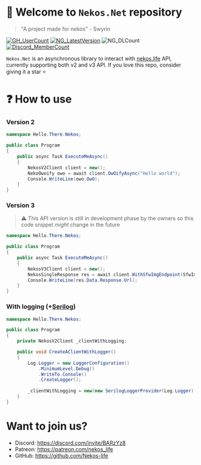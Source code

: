 ﻿# :tada: Welcome to `Nekos.Net` repository

> "A project made for nekos" - Swyrin

[![GH_UserCount](https://badgen.net/github/dependents-repo/Swyreee/Nekos.Net)](https://github.com/Nekos-life/Nekos.Net/network/dependents)
[![NG_LatestVersion](https://badgen.net/nuget/v/Nekos.Net/latest)](https://www.nuget.org/packages/Nekos.Net/)
![NG_DLCount](https://badgen.net/nuget/dt/Nekos.Net)
[![Discord_MemberCount](https://badgen.net/discord/members/BARzYz8)](http://discord.com/invite/BARzYz8)

`Nekos.Net` is an asynchronous library to interact with [nekos.life](https://nekos.life) API, currently
supporting both v2 and v3 API. If you love this repo, consider giving it a star :star:

# :question: How to use
### Version 2
```c#
namespace Hello.There.Nekos;

public class Program
{
    public async Task ExecuteMeAsync()
    {
        NekosV2Client client = new();
        NekoOwoify owo = await client.OwOifyAsync("Hello world");
        Console.WriteLine(owo.OwO);
    }
}
```
### Version 3
> :warning: This API version is still in development phase by the owners so this code snippet *might* change in the future
```c#
namespace Hello.There.Nekos;

public class Program
{
    public async Task ExecuteMeAsync()
    {
        NekosV3Client client = new();
        NekosSingleResponse res = await client.WithSfwImgEndpoint(SfwImgEndpoint.Neko).GetAsync();
        Console.WriteLine(res.Data.Response.Url);
    }
}
```
### With logging (+[Serilog](https://github.com/serilog/serilog))
```c#
namespace Hello.There.Nekos;

public class Program
{
    private NekosV2Client _clientWithLogging;

    public void CreateAClientWithLogger()
    {
        Log.Logger = new LoggerConfiguration()
            .MinimumLevel.Debug()
            .WriteTo.Console()
            .CreateLogger();
            
        _clientWithLogging = new(new SerilogLoggerProvider(Log.Logger).CreateLogger("Nekos"));        
    }
}
```

# Want to join us?
- Discord: https://discord.com/invite/BARzYz8
- Patreon: https://patreon.com/nekos_life
- GitHub: https://github.com/Nekos-life